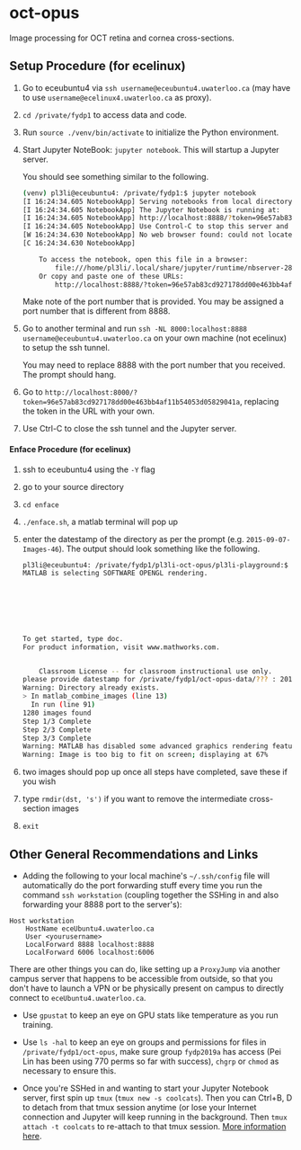 # oct-opus
Image processing for OCT retina and cornea cross-sections.

## Setup Procedure (for ecelinux)

1. Go to eceubuntu4 via ```ssh username@eceubuntu4.uwaterloo.ca``` (may have to use ```username@ecelinux4.uwaterloo.ca``` as proxy).

2. ```cd /private/fydp1``` to access data and code.

3. Run ```source ./venv/bin/activate``` to initialize the Python environment.

4. Start Jupyter NoteBook: ```jupyter notebook```. This will startup a Jupyter server.

    You should see something similar to the following.
    ```bash
    (venv) pl3li@eceubuntu4: /private/fydp1:$ jupyter notebook
    [I 16:24:34.605 NotebookApp] Serving notebooks from local directory: /private/fydp1
    [I 16:24:34.605 NotebookApp] The Jupyter Notebook is running at:
    [I 16:24:34.605 NotebookApp] http://localhost:8888/?token=96e57ab83cd927178dd00e463bb4af11b54053d05829041a
    [I 16:24:34.605 NotebookApp] Use Control-C to stop this server and shut down all kernels (twice to skip confirmation).
    [W 16:24:34.630 NotebookApp] No web browser found: could not locate runnable browser.
    [C 16:24:34.630 NotebookApp]

        To access the notebook, open this file in a browser:
            file:///home/pl3li/.local/share/jupyter/runtime/nbserver-28660-open.html
        Or copy and paste one of these URLs:
            http://localhost:8888/?token=96e57ab83cd927178dd00e463bb4af11b54053d05829041a
    ```

    Make note of the port number that is provided. You may be assigned a port number that is different from 8888.

5. Go to another terminal and run ```ssh -NL 8000:localhost:8888 username@eceubuntu4.uwaterloo.ca``` on your own machine (not ecelinux) to setup the ssh tunnel.

    You may need to replace 8888 with the port number that you received. The prompt should hang.

6. Go to ```http://localhost:8000/?token=96e57ab83cd927178dd00e463bb4af11b54053d05829041a```, replacing the token in the URL with your own.

7. Use Ctrl-C to close the ssh tunnel and the Jupyter server.

#### Enface Procedure (for ecelinux)

1. ssh to eceubuntu4 using the ```-Y``` flag

2. go to your source directory

3. `cd enface`

4. `./enface.sh`, a matlab terminal will pop up

5. enter the datestamp of the directory as per the prompt (e.g. `2015-09-07-Images-46`). The output should look something like the following.

    ```bash
    pl3li@eceubuntu4: /private/fydp1/pl3li-oct-opus/pl3li-playground:$ ./enface.sh
    MATLAB is selecting SOFTWARE OPENGL rendering.
    
                                                                                              < M A T L A B (R) >
                                                                                    Copyright 1984-2018 The MathWorks, Inc.
                                                                                     R2018b (9.5.0.944444) 64-bit (glnxa64)
                                                                                                August 28, 2018
    
    
    To get started, type doc.
    For product information, visit www.mathworks.com.
    
    
        Classroom License -- for classroom instructional use only.
    please provide datestamp for /private/fydp1/oct-opus-data/??? : 2015-09-07-Images-46
    Warning: Directory already exists.
    > In matlab_combine_images (line 13)
      In run (line 91)
    1280 images found
    Step 1/3 Complete
    Step 2/3 Complete
    Step 3/3 Complete
    Warning: MATLAB has disabled some advanced graphics rendering features by switching to software OpenGL. For more information, click <a href="matlab:opengl('problems')">here</a>.
    Warning: Image is too big to fit on screen; displaying at 67%
    ```

6. two images should pop up once all steps have completed, save these if you wish

7. type `rmdir(dst, 's')` if you want to remove the intermediate cross-section images

8. `exit`

## Other General Recommendations and Links

* Adding the following to your local machine's `~/.ssh/config` file will automatically do the port forwarding stuff every time you run the command `ssh workstation` (coupling together the SSHing in and also forwarding your 8888 port to the server's):
```
Host workstation
    HostName eceUbuntu4.uwaterloo.ca
    User <yourusername>
    LocalForward 8888 localhost:8888
    LocalForward 6006 localhost:6006
```
There are other things you can do, like setting up a `ProxyJump` via another campus server that happens to be accessible from outside, so that you don't have to launch a VPN or be physically present on campus to directly connect to `eceUbuntu4.uwaterloo.ca`.

* Use `gpustat` to keep an eye on GPU stats like temperature as you run training.

* Use `ls -hal` to keep an eye on groups and permissions for files in `/private/fydp1/oct-opus`, make sure group `fydp2019a` has access (Pei Lin has been using 770 perms so far with success), `chgrp` or `chmod` as necessary to ensure this.

* Once you're SSHed in and wanting to start your Jupyter Notebook server, first spin up `tmux` (`tmux new -s coolcats`). Then you can Ctrl+B, D to detach from that tmux session anytime (or lose your Internet connection and Jupyter will keep running in the background. Then `tmux attach -t coolcats` to re-attach to that tmux session. [More information here](https://towardsdatascience.com/jupyter-and-tensorboard-in-tmux-5e5d202a4fb6).
